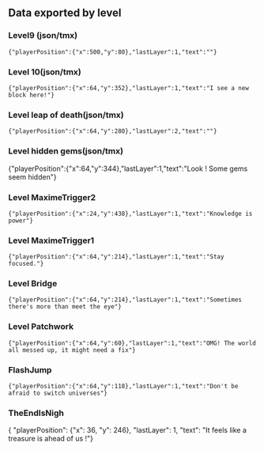 ## Data exported by level
### Level9 (json/tmx)
`{"playerPosition":{"x":500,"y":80},"lastLayer":1,"text":""}`

### Level 10(json/tmx)
`{"playerPosition":{"x":64,"y":352},"lastLayer":1,"text":"I see a new block here!"}`

### Level leap of death(json/tmx)
`{"playerPosition":{"x":64,"y":280},"lastLayer":2,"text":""}`

### Level hidden gems(json/tmx)
{"playerPosition":{"x":64,"y":344},"lastLayer":1,"text":"Look ! Some gems seem hidden"}

### Level MaximeTrigger2
`{"playerPosition":{"x":24,"y":438},"lastLayer":1,"text":"Knowledge is power"}`

### Level MaximeTrigger1
`{"playerPosition":{"x":64,"y":214},"lastLayer":1,"text":"Stay focused."}`

### Level Bridge
`{"playerPosition":{"x":64,"y":214},"lastLayer":1,"text":"Sometimes there's more than meet the eye"}`


### Level Patchwork
`{"playerPosition":{"x":64,"y":60},"lastLayer":1,"text":"OMG! The world all messed up, it might need a fix"}`

### FlashJump
`{"playerPosition":{"x":64,"y":118},"lastLayer":1,"text":"Don't be afraid to switch universes"}`

### TheEndIsNigh
{ "playerPosition": {"x": 36, "y": 246}, "lastLayer": 1, "text": "It feels like a treasure is ahead of us !"}
